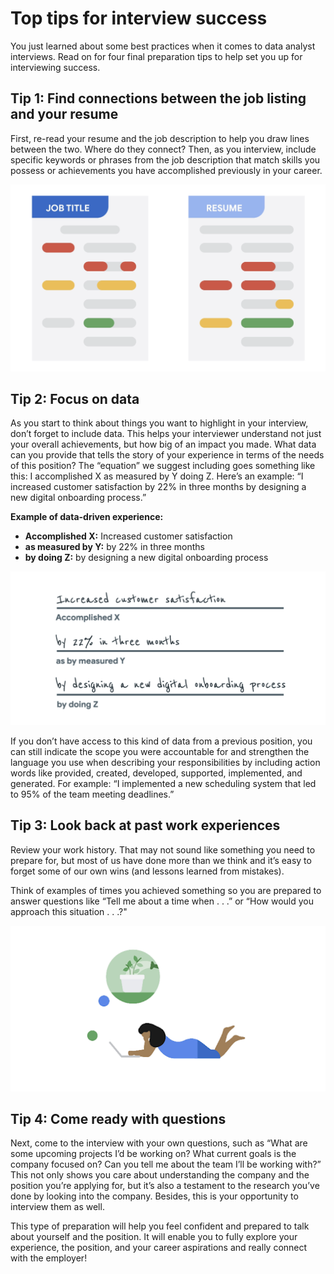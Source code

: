 # Top tips for interview success

You just learned about some best practices when it comes to data analyst interviews. Read on for four final preparation tips to help set you up for interviewing success.

## Tip 1: Find connections between the job listing and your resume

First, re-read your resume and the job description to help you draw lines between the two. Where do they connect? Then, as you interview, include specific keywords or phrases from the job description that match skills you possess or achievements you have accomplished previously in your career.

![Image of a job description sheet and a resume side by side](./resources/img-2.png)

## Tip 2: Focus on data

As you start to think about things you want to highlight in your interview, don’t forget to include data. This helps your interviewer understand not just your overall achievements, but how big of an impact you made. What data can you provide that tells the story of your experience in terms of the needs of this position? The “equation” we suggest including goes something like this: I accomplished X as measured by Y doing Z. Here’s an example: “I increased customer satisfaction by 22% in three months by designing a new digital onboarding process.”

**Example of data-driven experience:**

- **Accomplished X:** Increased customer satisfaction
- **as measured by Y:** by 22% in three months
- **by doing Z:** by designing a new digital onboarding process

![x](./resources/img-3.png)

If you don’t have access to this kind of data from a previous position, you can still indicate the scope you were accountable for and strengthen the language you use when describing your responsibilities by including action words like provided, created, developed, supported, implemented, and generated. For example: “I implemented a new scheduling system that led to 95% of the team meeting deadlines.”

## Tip 3: Look back at past work experiences

Review your work history. That may not sound like something you need to prepare for, but most of us have done more than we think and it’s easy to forget some of our own wins (and lessons learned from mistakes).

Think of examples of times you achieved something so you are prepared to answer questions like “Tell me about a time when . . .” or “How would you approach this situation . . .?"

![Image of a person on their laptop. A thought bubble is floating above them.](./resources/img-4.png)

## Tip 4: Come ready with questions

Next, come to the interview with your own questions, such as “What are some upcoming projects I’d be working on? What current goals is the company focused on? Can you tell me about the team I’ll be working with?” This not only shows you care about understanding the company and the position you’re applying for, but it’s also a testament to the research you’ve done by looking into the company. Besides, this is your opportunity to interview them as well.

This type of preparation will help you feel confident and prepared to talk about yourself and the position. It will enable you to fully explore your experience, the position, and your career aspirations and really connect with the employer!
